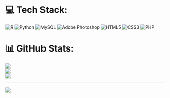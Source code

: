 
# 💻 Tech Stack:
![R](https://img.shields.io/badge/r-%23276DC3.svg?style=flat&logo=r&logoColor=white) ![Python](https://img.shields.io/badge/python-3670A0?style=flat&logo=python&logoColor=ffdd54) ![MySQL](https://img.shields.io/badge/mysql-%2300f.svg?style=flat&logo=mysql&logoColor=white) ![Adobe Photoshop](https://img.shields.io/badge/adobephotoshop-%2331A8FF.svg?style=flat&logo=adobephotoshop&logoColor=white) ![HTML5](https://img.shields.io/badge/html5-%23E34F26.svg?style=flat&logo=html5&logoColor=white) ![CSS3](https://img.shields.io/badge/css3-%231572B6.svg?style=flat&logo=css3&logoColor=white) ![PHP](https://img.shields.io/badge/php-%23777BB4.svg?style=flat&logo=php&logoColor=white)
# 📊 GitHub Stats:
![](https://github-readme-stats.vercel.app/api?username=neiqo&theme=nightowl&hide_border=false&include_all_commits=true&count_private=false)<br/>
![](https://github-readme-streak-stats.herokuapp.com/?user=neiqo&theme=nightowl&hide_border=false)<br/>
![](https://github-readme-stats.vercel.app/api/top-langs/?username=neiqo&theme=nightowl&hide_border=false&include_all_commits=true&count_private=false&layout=compact)

---
[![](https://visitcount.itsvg.in/api?id=neiqo&label=Profile%20Views&color=11&icon=1&pretty=true)](https://visitcount.itsvg.in)

<!-- Proudly created with GPRM ( https://gprm.itsvg.in ) -->
